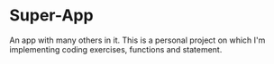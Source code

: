 # Super-App
An app with many others in it. This is a personal project on which I'm implementing coding exercises, functions and statement.
